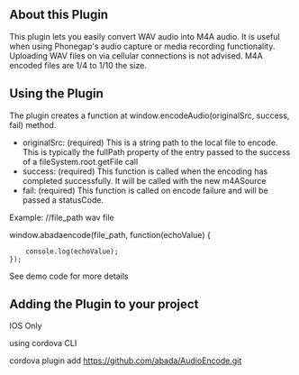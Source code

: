
## About this Plugin ##

This plugin lets you easily convert WAV audio into M4A audio. It is useful when using Phonegap's audio capture or media recording functionality. Uploading WAV files on via cellular connections is not advised. M4A encoded files are 1/4 to 1/10 the size.

## Using the Plugin ##

The plugin creates a function at window.encodeAudio(originalSrc, success, fail) method.
 * originalSrc: (required) This is a string path to the local file to encode. This is typically the fullPath property of the entry passed to the success of a fileSystem.root.getFile call
 * success: (required) This function is called when the encoding has completed successfully. It will be called with the new m4ASource 
 * fail: (required) This function is called on encode failure and will be passed a statusCode.

Example:
  //file_path wav file
  
  
  window.abadaencode(file_path, function(echoValue) {
        
        console.log(echoValue);
    });

See demo code for more details

## Adding the Plugin to your project ##

 IOS Only
 
using cordova CLI
 
cordova plugin add https://github.com/abada/AudioEncode.git